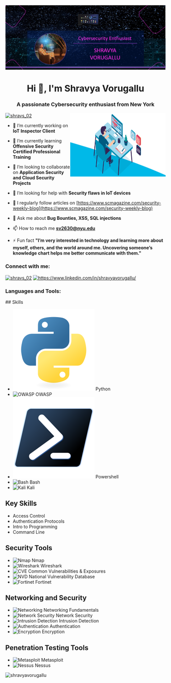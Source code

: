 ![logo](https://github.com/shravyavorugallu/shravyavorugallu/blob/main/banner.png)

<h1 align="center">Hi 👋, I'm Shravya Vorugallu</h1>
<h3 align="center">A passionate Cybersecurity enthusiast from New York</h3>

<img align="right" alt="coding" width="300" height="200" src="https://raw.githubusercontent.com/Azael-Dev/Azael-Dev/master/coding.gif">

<p align="left"> <a href="https://twitter.com/shravs_02" target="blank"><img src="https://img.shields.io/twitter/follow/shravs_02?logo=twitter&style=for-the-badge" alt="shravs_02" /></a> </p>

- 🔭 I’m currently working on **IoT Inspector Client**

- 🌱 I’m currently learning **Offensive Security Certified Professional Training**

- 👯 I’m looking to collaborate on **Application Security and Cloud Security Projects**

- 🤝 I’m looking for help with **Security flaws in IoT devices**

- 📝 I regularly follow articles on [https://www.scmagazine.com/security-weekly-blog](https://www.scmagazine.com/security-weekly-blog)

- 💬 Ask me about **Bug Bounties, XSS, SQL injections**

- 📫 How to reach me **sv2630@nyu.edu**

- ⚡ Fun fact **"I’m very interested in technology and learning more about myself, others, and the world around me. Uncovering someone’s knowledge chart helps me better communicate with them."**

<h3 align="left">Connect with me:</h3>
<p align="left">
<a href="https://twitter.com/shravs_02" target="blank"><img align="center" src="https://raw.githubusercontent.com/rahuldkjain/github-profile-readme-generator/master/src/images/icons/Social/twitter.svg" alt="shravs_02" height="30" width="40" /></a>
<a href="https://www.linkedin.com/in/shravyavorugallu/" target="blank"><img align="center" src="https://raw.githubusercontent.com/rahuldkjain/github-profile-readme-generator/master/src/images/icons/Social/linked-in-alt.svg" alt="https://www.linkedin.com/in/shravyavorugallu/" height="30" width="40" /></a>
</p>

<h3 align="left">Languages and Tools:</h3>
## Skills

- ![Python](https://raw.githubusercontent.com/devicons/devicon/master/icons/python/python-original.svg) Python
- ![OWASP](https://www.vectorlogo.zone/logos/owasp/owasp-icon.svg) OWASP
- ![Powershell](https://raw.githubusercontent.com/devicons/devicon/master/icons/powershell/powershell-original.svg) Powershell
- ![Bash](https://www.vectorlogo.zone/logos/gnu_bash/gnu_bash-icon.svg) Bash
- ![Kali](https://www.kali.org/images/kali-logo.svg) Kali

## Key Skills

- Access Control
- Authentication Protocols
- Intro to Programming
- Command Line

## Security Tools

- ![Nmap](https://nmap.org/s/ncat-tile.png) Nmap
- ![Wireshark](https://www.wireshark.org/assets/img/wireshark-logo.png) Wireshark
- ![CVE](https://www.vectorlogo.zone/logos/cve/cve-icon.svg) Common Vulnerabilities & Exposures
- ![NVD](https://nvd.nist.gov/vuln/data-feeds) National Vulnerability Database
- ![Fortinet](https://www.fortinet.com/content/dam/fortinet/blog/logos/fortinet-logo-white.png) Fortinet

## Networking and Security

- ![Networking](https://www.vectorlogo.zone/logos/computer-network/computer-network-icon.svg) Networking Fundamentals
- ![Network Security](https://www.vectorlogo.zone/logos/security/security-icon.svg) Network Security
- ![Intrusion Detection](https://www.vectorlogo.zone/logos/intrusion-detection/intrusion-detection-icon.svg) Intrusion Detection
- ![Authentication](https://www.vectorlogo.zone/logos/authentication/authentication-icon.svg) Authentication
- ![Encryption](https://www.vectorlogo.zone/logos/encryption/encryption-icon.svg) Encryption

## Penetration Testing Tools

- ![Metasploit](https://www.metasploitunleashed.com/msfu/images/metasploit-logo-2021.png) Metasploit
- ![Nessus](https://www.tenable.com/themes/custom/tenable/images/nessus-logo.svg) Nessus



<p><img align="left" src="https://github-readme-stats.vercel.app/api/top-langs?username=shravyavorugallu&show_icons=true&locale=en&layout=compact" alt="shravyavorugallu" /></p>

